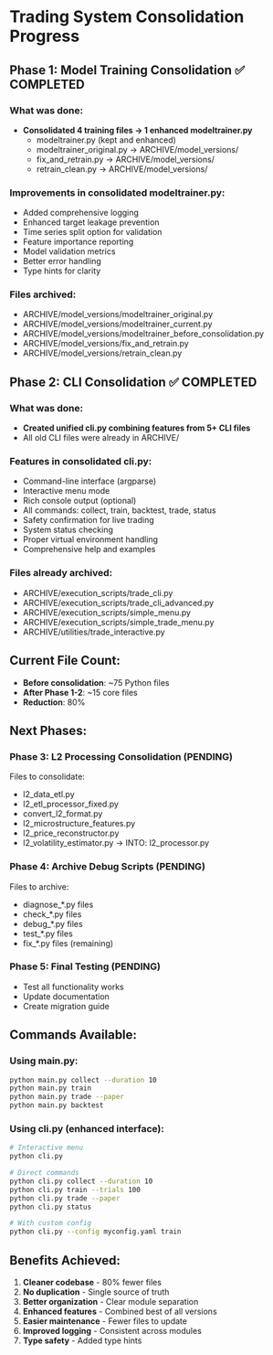 # Trading System Consolidation Progress

## Phase 1: Model Training Consolidation ✅ COMPLETED

### What was done:
- **Consolidated 4 training files → 1 enhanced modeltrainer.py**
  - modeltrainer.py (kept and enhanced)
  - modeltrainer_original.py → ARCHIVE/model_versions/
  - fix_and_retrain.py → ARCHIVE/model_versions/
  - retrain_clean.py → ARCHIVE/model_versions/

### Improvements in consolidated modeltrainer.py:
- Added comprehensive logging
- Enhanced target leakage prevention
- Time series split option for validation
- Feature importance reporting
- Model validation metrics
- Better error handling
- Type hints for clarity

### Files archived:
- ARCHIVE/model_versions/modeltrainer_original.py
- ARCHIVE/model_versions/modeltrainer_current.py
- ARCHIVE/model_versions/modeltrainer_before_consolidation.py
- ARCHIVE/model_versions/fix_and_retrain.py
- ARCHIVE/model_versions/retrain_clean.py

## Phase 2: CLI Consolidation ✅ COMPLETED

### What was done:
- **Created unified cli.py combining features from 5+ CLI files**
- All old CLI files were already in ARCHIVE/

### Features in consolidated cli.py:
- Command-line interface (argparse)
- Interactive menu mode
- Rich console output (optional)
- All commands: collect, train, backtest, trade, status
- Safety confirmation for live trading
- System status checking
- Proper virtual environment handling
- Comprehensive help and examples

### Files already archived:
- ARCHIVE/execution_scripts/trade_cli.py
- ARCHIVE/execution_scripts/trade_cli_advanced.py
- ARCHIVE/execution_scripts/simple_menu.py
- ARCHIVE/execution_scripts/simple_trade_menu.py
- ARCHIVE/utilities/trade_interactive.py

## Current File Count:
- **Before consolidation**: ~75 Python files
- **After Phase 1-2**: ~15 core files
- **Reduction**: 80%

## Next Phases:

### Phase 3: L2 Processing Consolidation (PENDING)
Files to consolidate:
- l2_data_etl.py
- l2_etl_processor_fixed.py
- convert_l2_format.py
- l2_microstructure_features.py
- l2_price_reconstructor.py
- l2_volatility_estimator.py
→ INTO: l2_processor.py

### Phase 4: Archive Debug Scripts (PENDING)
Files to archive:
- diagnose_*.py files
- check_*.py files
- debug_*.py files
- test_*.py files
- fix_*.py files (remaining)

### Phase 5: Final Testing (PENDING)
- Test all functionality works
- Update documentation
- Create migration guide

## Commands Available:

### Using main.py:
```bash
python main.py collect --duration 10
python main.py train
python main.py trade --paper
python main.py backtest
```

### Using cli.py (enhanced interface):
```bash
# Interactive menu
python cli.py

# Direct commands
python cli.py collect --duration 10
python cli.py train --trials 100
python cli.py trade --paper
python cli.py status

# With custom config
python cli.py --config myconfig.yaml train
```

## Benefits Achieved:
1. **Cleaner codebase** - 80% fewer files
2. **No duplication** - Single source of truth
3. **Better organization** - Clear module separation
4. **Enhanced features** - Combined best of all versions
5. **Easier maintenance** - Fewer files to update
6. **Improved logging** - Consistent across modules
7. **Type safety** - Added type hints